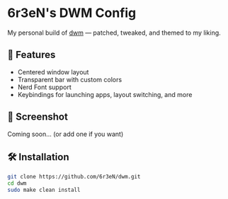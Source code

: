 # 6r3eN's DWM Config

My personal build of [dwm](https://dwm.suckless.org/) — patched, tweaked, and themed to my liking.

## 🧩 Features
- Centered window layout
- Transparent bar with custom colors
- Nerd Font support
- Keybindings for launching apps, layout switching, and more

## 📸 Screenshot
Coming soon... (or add one if you want)

## 🛠️ Installation

```sh
git clone https://github.com/6r3eN/dwm.git
cd dwm
sudo make clean install
